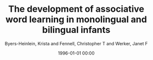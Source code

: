 ---
layout: post
title: The development of associative word learning in monolingual and bilingual infants

date: 1996-01-01 00:00
author: Byers-Heinlein, Krista and Fennell, Christopher T and Werker, Janet F
tags: ["bilingualism","infant development","language acquisition","word learning"]
journal: Bilingualism

link: https://doi.org/10.1017/S1366728912000417

year: 2013
---